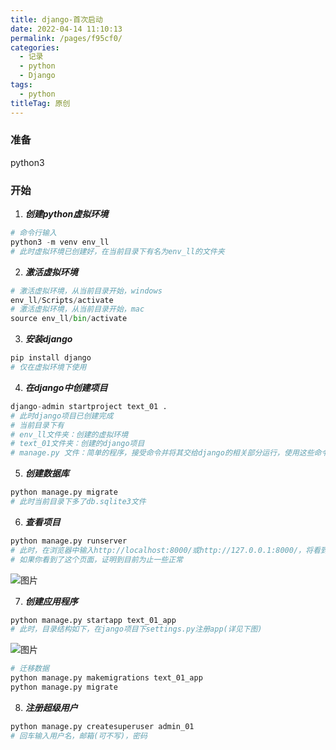 ```yaml
---
title: django-首次启动
date: 2022-04-14 11:10:13
permalink: /pages/f95cf0/
categories:
  - 记录
  - python
  - Django
tags:
  - python
titleTag: 原创
---
```

### 准备
python3

<!-- more -->

### 开始
1. ***创建python虚拟环境***
```py
# 命令行输入
python3 -m venv env_ll
# 此时虚拟环境已创建好，在当前目录下有名为env_ll的文件夹
```
2. ***激活虚拟环境***
```py
# 激活虚拟环境，从当前目录开始，windows
env_ll/Scripts/activate
# 激活虚拟环境，从当前目录开始，mac
source env_ll/bin/activate
```
3. ***安装django***
```bash
pip install django
# 仅在虚拟环境下使用
```
4. ***在django中创建项目***
```py
django-admin startproject text_01 .
# 此时django项目已创建完成
# 当前目录下有
# env_ll文件夹：创建的虚拟环境
# text_01文件夹：创建的django项目
# manage.py 文件：简单的程序，接受命令并将其交给django的相关部分运行，使用这些命令来管理使用数据库和运行服务器等
```
5. ***创建数据库***
```sh
python manage.py migrate
# 此时当前目录下多了db.sqlite3文件
```
6. ***查看项目***
```py
python manage.py runserver
# 此时，在浏览器中输入http://localhost:8000/或http://127.0.0.1:8000/，将看到一个小火箭发射的页面
# 如果你看到了这个页面，证明到目前为止一些正常
```
![图片](https://cdn.jsdelivr.net/gh/liyuqinggg/cdn@1.1/django-start.png)

7. ***创建应用程序***
```py
python manage.py startapp text_01_app
# 此时，目录结构如下，在jango项目下settings.py注册app(详见下图)
```
![图片](https://cdn.jsdelivr.net/gh/liyuqinggg/cdn@1.1/django-start_01.png)
```py
# 迁移数据
python manage.py makemigrations text_01_app
python manage.py migrate
```

8. ***注册超级用户***
```py
python manage.py createsuperuser admin_01
# 回车输入用户名，邮箱(可不写)，密码
```